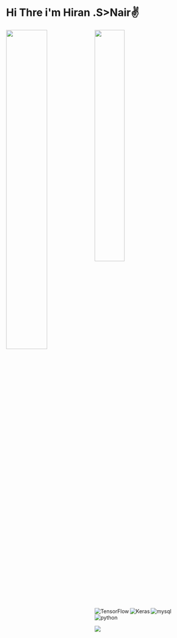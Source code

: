 # Hi Thre i'm  Hiran .S>Nair✌️
<img align="left" width=47% src="https://github-readme-stats.vercel.app/api?username=Hirann97&show_icons=true&theme=dark" />
<img align="left" width=40% src="https://github-readme-stats.vercel.app/api/top-langs/?username=Hirann97&hide_progress=true" />



<img align="left" alt="TensorFlow" src="https://img.shields.io/badge/TensorFlow-FF6F00?style=for-the-badge&logo=tensorflow&logoColor=white" />
<img align="left" alt="Keras" src="https://img.shields.io/badge/Keras-FF0000?style=for-the-badge&logo=keras&logoColor=white" />
<img align="left" alt="mysql" src="https://img.shields.io/badge/MySQL-005C84?style=for-the-badge&logo=mysql&logoColor=white" />
<img alt="python" src="https://img.shields.io/badge/Python-FFD43B?style=for-the-badge&logo=python&logoColor=blue" />

![](https://komarev.com/ghpvc/?username=Hirann97&style=flat-square)
